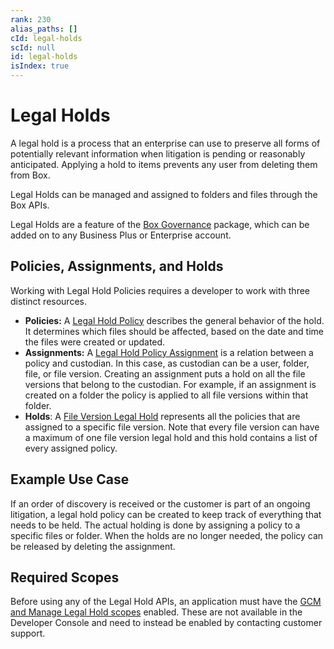 ```yaml
---
rank: 230
alias_paths: []
cId: legal-holds
scId: null
id: legal-holds
isIndex: true
---
```

# Legal Holds

A legal hold is a process that an enterprise can use to preserve all forms of potentially relevant information when litigation is pending or reasonably anticipated. Applying a hold to items prevents any user from deleting them from Box.

Legal Holds can be managed and assigned to folders and files through the Box APIs.

<Message>

Legal Holds are a feature of the [Box Governance][governance] package, which can be added on to any Business Plus or Enterprise account.

</Message>

## Policies, Assignments, and Holds

Working with Legal Hold Policies requires a developer to work with three distinct resources.

* **Policies:** A [Legal Hold Policy][policy] describes the general behavior of the hold. It determines which files should be affected, based on the date and time the files were created or updated.
* **Assignments:** A [Legal Hold Policy Assignment][assignment] is a relation between a policy and custodian. In this case, as custodian can be a user, folder, file, or file version. Creating an assignment puts a hold on all the file versions that belong to the custodian. For example, if an assignment is created on a folder the policy is applied to all file versions within that folder.
* **Holds**: A [File Version Legal Hold][hold] represents all the policies that are assigned to a specific file version. Note that every file version can have a maximum of one file version legal hold and this hold contains a list of every assigned policy.

## Example Use Case

If an order of discovery is received or the customer is part of an ongoing litigation, a legal hold policy can be created to keep track of everything that needs to be held. The actual holding is done by assigning a policy to a specific files or folder. When the holds are no longer needed, the policy can be released by deleting the assignment.

## Required Scopes

Before using any of the Legal Hold APIs, an application must have the [GCM and Manage Legal Hold scopes][scopes] enabled. These are not available in the Developer Console and need to instead be enabled by contacting customer support.

[scopes]: g://api-calls/permissions-and-errors/scopes

[policy]: r://legal_hold_policy

[assignment]: r://legal_hold_assignment

[hold]: r://file_version_legal_hold

[governance]: https://www.box.com/security/governance-and-compliance
